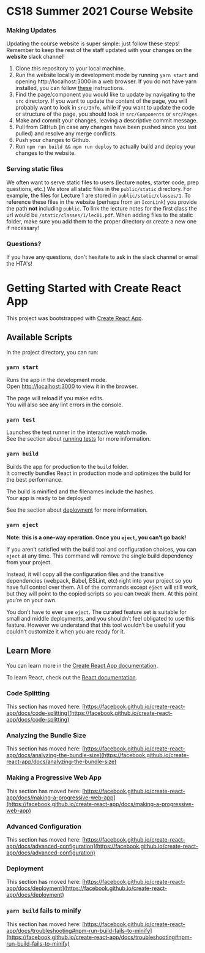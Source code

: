 # CS18 Summer 2021 Course Website

### Making Updates
Updating the course website is super simple: just follow these steps! Remember to keep the rest of the staff updated with your changes on the **website** slack channel! 

1. Clone this repository to your local machine.
2. Run the website locally in development mode by running `yarn start` and opening http://localhost:3000 in a web browser. If you do not have yarn installed, you can follow [these](https://classic.yarnpkg.com/en/docs/install/#mac-stable) instructions.
3. Find the page/component you would like to update by navigating to the `src` directory. If you want to update the content of the page, you will probably want to look in `src/Info`, while if you want to update the code or structure of the page, you should look in `src/Components` or `src/Pages`.
4. Make and commit your changes, leaving a descriptive commit message.
5. Pull from GitHub (in case any changes have been pushed since you last pulled) and resolve any merge conflicts.
6. Push your changes to Github.
7. Run `npm run build && npm run deploy` to actually build and deploy your changes to the website.

### Serving static files
We often want to serve static files to users (lecture notes, starter code, prep questions, etc.) We store all static files in the `public/static` directory. For example, the files for Lecture 1 are stored in `public/static/classes/1`. To reference these files in the website (perhaps from an `IconLink`) you provide the path **not** including `public`. To link the lecture notes for the first class the url would be `/static/classes/1/lec01.pdf`. When adding files to the static folder, make sure you add them to the proper directory or create a new one if necessary!

### Questions?
If you have any questions, don't hesitate to ask in the slack channel or email the HTA's!

# Getting Started with Create React App

This project was bootstrapped with [Create React App](https://github.com/facebook/create-react-app).

## Available Scripts

In the project directory, you can run:

### `yarn start`

Runs the app in the development mode.\
Open [http://localhost:3000](http://localhost:3000) to view it in the browser.

The page will reload if you make edits.\
You will also see any lint errors in the console.

### `yarn test`

Launches the test runner in the interactive watch mode.\
See the section about [running tests](https://facebook.github.io/create-react-app/docs/running-tests) for more information.

### `yarn build`

Builds the app for production to the `build` folder.\
It correctly bundles React in production mode and optimizes the build for the best performance.

The build is minified and the filenames include the hashes.\
Your app is ready to be deployed!

See the section about [deployment](https://facebook.github.io/create-react-app/docs/deployment) for more information.

### `yarn eject`

**Note: this is a one-way operation. Once you `eject`, you can’t go back!**

If you aren’t satisfied with the build tool and configuration choices, you can `eject` at any time. This command will remove the single build dependency from your project.

Instead, it will copy all the configuration files and the transitive dependencies (webpack, Babel, ESLint, etc) right into your project so you have full control over them. All of the commands except `eject` will still work, but they will point to the copied scripts so you can tweak them. At this point you’re on your own.

You don’t have to ever use `eject`. The curated feature set is suitable for small and middle deployments, and you shouldn’t feel obligated to use this feature. However we understand that this tool wouldn’t be useful if you couldn’t customize it when you are ready for it.

## Learn More

You can learn more in the [Create React App documentation](https://facebook.github.io/create-react-app/docs/getting-started).

To learn React, check out the [React documentation](https://reactjs.org/).

### Code Splitting

This section has moved here: [https://facebook.github.io/create-react-app/docs/code-splitting](https://facebook.github.io/create-react-app/docs/code-splitting)

### Analyzing the Bundle Size

This section has moved here: [https://facebook.github.io/create-react-app/docs/analyzing-the-bundle-size](https://facebook.github.io/create-react-app/docs/analyzing-the-bundle-size)

### Making a Progressive Web App

This section has moved here: [https://facebook.github.io/create-react-app/docs/making-a-progressive-web-app](https://facebook.github.io/create-react-app/docs/making-a-progressive-web-app)

### Advanced Configuration

This section has moved here: [https://facebook.github.io/create-react-app/docs/advanced-configuration](https://facebook.github.io/create-react-app/docs/advanced-configuration)

### Deployment

This section has moved here: [https://facebook.github.io/create-react-app/docs/deployment](https://facebook.github.io/create-react-app/docs/deployment)

### `yarn build` fails to minify

This section has moved here: [https://facebook.github.io/create-react-app/docs/troubleshooting#npm-run-build-fails-to-minify](https://facebook.github.io/create-react-app/docs/troubleshooting#npm-run-build-fails-to-minify)
